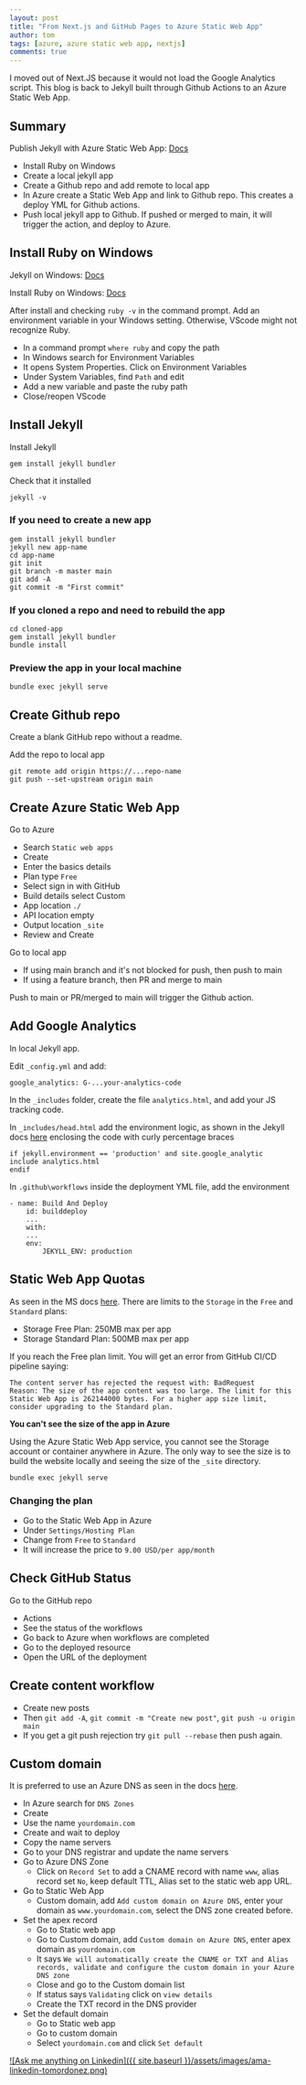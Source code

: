 ```yaml
---
layout: post
title: "From Next.js and GitHub Pages to Azure Static Web App"
author: tom
tags: [azure, azure static web app, nextjs]
comments: true
---
```


I moved out of Next.JS because it would not load the Google Analytics script. This blog is back to Jekyll built through Github Actions to an Azure Static Web App.

## Summary

Publish Jekyll with Azure Static Web App: [Docs](https://learn.microsoft.com/en-us/azure/static-web-apps/publish-jekyll)

* Install Ruby on Windows
* Create a local jekyll app
* Create a Github repo and add remote to local app
* In Azure create a Static Web App and link to Github repo. This creates a deploy YML for Github actions.
* Push local jekyll app to Github. If pushed or merged to main, it will trigger the action, and deploy to Azure.

## Install Ruby on Windows

Jekyll on Windows: [Docs](https://jekyllrb.com/docs/installation/windows/)

Install Ruby on Windows: [Docs](https://rubyinstaller.org/downloads/)

After install and checking `ruby -v` in the command prompt. Add an environment variable in your Windows setting. Otherwise, VScode might not recognize Ruby.

* In a command prompt `where ruby` and copy the path
* In Windows search for Environment Variables
* It opens System Properties. Click on Environment Variables
* Under System Variables, find `Path` and edit
* Add a new variable and paste the ruby path
* Close/reopen VScode

## Install Jekyll

Install Jekyll

    gem install jekyll bundler

Check that it installed

    jekyll -v

### If you need to create a new app

    gem install jekyll bundler
	jekyll new app-name
	cd app-name
	git init
	git branch -m master main
	git add -A
	git commit -m "First commit"

### If you cloned a repo and need to rebuild the app

    cd cloned-app
    gem install jekyll bundler
    bundle install

### Preview the app in your local machine

    bundle exec jekyll serve

## Create Github repo

Create a blank GitHub repo without a readme.

Add the repo to local app

	git remote add origin https://...repo-name
	git push --set-upstream origin main

## Create Azure Static Web App

Go to Azure

* Search `Static web apps`
* Create
* Enter the basics details
* Plan type `Free`
* Select sign in with GitHub
* Build details select Custom
* App location `./`
* API location empty
* Output location `_site`
* Review and Create

Go to local app

* If using main branch and it's not blocked for push, then push to main
* If using a feature branch, then PR and merge to main

Push to main or PR/merged to main will trigger the Github action.

## Add Google Analytics

In local Jekyll app.

Edit `_config.yml` and add:

    google_analytics: G-...your-analytics-code

In the `_includes` folder, create the file `analytics.html`, and add your JS tracking code.

In `_includes/head.html` add the environment logic, as shown in the Jekyll docs [here](https://jekyllrb.com/docs/configuration/environments/) enclosing the code with curly percentage braces

    if jekyll.environment == 'production' and site.google_analytic
    include analytics.html
    endif

In `.github\workflows` inside the deployment YML file, add the environment

    - name: Build And Deploy
        id: builddeploy
        ...
        with:
        ...
        env:
            JEKYLL_ENV: production

## Static Web App Quotas

As seen in the MS docs [here](https://learn.microsoft.com/en-us/azure/static-web-apps/quotas). There are limits to the `Storage` in the `Free` and `Standard` plans:

* Storage Free Plan: 250MB max per app
* Storage Standard Plan: 500MB max per app

If you reach the Free plan limit. You will get an error from GitHub CI/CD pipeline saying:

	The content server has rejected the request with: BadRequest
	Reason: The size of the app content was too large. The limit for this Static Web App is 262144000 bytes. For a higher app size limit, consider upgrading to the Standard plan.

**You can't see the size of the app in Azure**

Using the Azure Static Web App service, you cannot see the Storage account or container anywhere in Azure. The only way to see the size is to build the website locally and seeing the size of the `_site` directory.

    bundle exec jekyll serve

### Changing the plan

* Go to the Static Web App in Azure
* Under `Settings/Hosting Plan`
* Change from `Free` to `Standard`
* It will increase the price to `9.00 USD/per app/month`

## Check GitHub Status

Go to the GitHub repo

* Actions
* See the status of the workflows
* Go back to Azure when workflows are completed
* Go to the deployed resource
* Open the URL of the deployment

## Create content workflow

* Create new posts
* Then `git add -A`, `git commit -m "Create new post"`, `git push -u origin main`
* If you get a git push rejection try `git pull --rebase` then push again.

## Custom domain

It is preferred to use an Azure DNS as seen in the docs [here](https://learn.microsoft.com/en-us/azure/static-web-apps/azure-dns-zone).

* In Azure search for `DNS Zones`
* Create
* Use the name `yourdomain.com`
* Create and wait to deploy
* Copy the name servers
* Go to your DNS registrar and update the name servers
* Go to Azure DNS Zone
	* Click on `Record Set` to add a CNAME record with name `www`, alias record set `No`, keep default TTL, Alias set to the static web app URL.
* Go to Static Web App
	* Custom domain, add `Add custom domain on Azure DNS`, enter your domain as `www.yourdomain.com`, select the DNS zone created before.
* Set the apex record
	* Go to Static web app
	* Go to Custom domain, add `Custom domain on Azure DNS`, enter apex domain as `yourdomain.com`
	* It says `We will automatically create the CNAME or TXT and Alias records, validate and configure the custom domain in your Azure DNS zone`
	* Close and go to the Custom domain list
	* If status says `Validating` click on `view details`
	* Create the TXT record in the DNS provider
* Set the default domain
	* Go to Static web app
	* Go to custom domain
	* Select `yourdomain.com` and click `Set default`

[![Ask me anything on Linkedin]({{ site.baseurl }}/assets/images/ama-linkedin-tomordonez.png)](https://www.linkedin.com/in/tomordonez/)